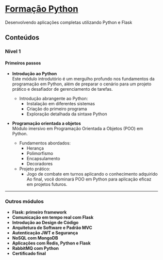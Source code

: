 # [Formação Python](https://www.rocketseat.com.br/formacao/python)
Desenvolvendo aplicações completas utilizando Python e Flask

## Conteúdos

### **Nível 1**

#### **Primeiros passos**

- **Introdução ao Python**  
  Este módulo introdutório é um mergulho profundo nos fundamentos da programação em Python, além de preparar o cenário para um projeto prático e desafiador de gerenciamento de tarefas.  
  - Introdução abrangente ao Python:  
    - Instalação em diferentes sistemas  
    - Criação do primeiro programa  
    - Exploração detalhada da sintaxe Python  

- **Programação orientada a objetos**  
  Módulo imersivo em Programação Orientada a Objetos (POO) em Python.  
  - Fundamentos abordados:  
    - Herança  
    - Polimorfismo  
    - Encapsulamento  
    - Decoradores  
  - Projeto prático:  
    - Jogo de combate em turnos aplicando o conhecimento adquirido  
  Ao final, você dominará POO em Python para aplicação eficaz em projetos futuros.

---

### **Outros módulos**

- **Flask: primeiro framework**  
- **Comunicação em tempo real com Flask**  
- **Introdução ao Design de Código**  
- **Arquitetura de Software e Padrão MVC**  
- **Autenticação JWT e Segurança**  
- **NoSQL com MongoDB**  
- **Aplicações com Redis, Python e Flask**  
- **RabbitMQ com Python**  
- **Certificado final**
